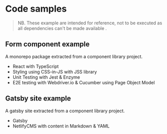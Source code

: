 # Code samples

> NB. These example are intended for reference, not to be executed as all dependencies can't be made available .

## Form component example

A monorepo package extracted from a component library project.

- React with TypeScript
- Styling using CSS-in-JS with JSS library
- Unit Testing with Jest & Enzyme
- E2E testing with Webdriver.io & Cucumber using Page Object Model

## Gatsby site example

A gatsby site extracted from a component library project.

- Gatsby
- NetlifyCMS with content in Markdown & YAML
